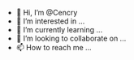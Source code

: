 - 👋 Hi, I’m @Cencry
- 👀 I’m interested in ...
- 🌱 I’m currently learning ...
- 💞️ I’m looking to collaborate on ...
- 📫 How to reach me ...

<!---
Cencry/Cencry is a ✨ special ✨ repository because its `README.md` (this file) appears on your GitHub profile.
You can click the Preview link to take a look at your changes.
--->
